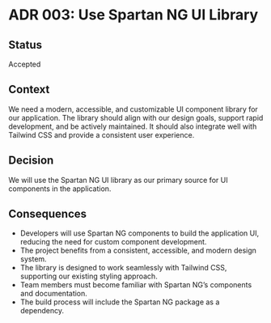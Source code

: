 # ADR 003: Use Spartan NG UI Library

## Status

Accepted

## Context

We need a modern, accessible, and customizable UI component library for our application. The library should align with our design goals, support rapid development, and be actively maintained. It should also integrate well with Tailwind CSS and provide a consistent user experience.

## Decision

We will use the Spartan NG UI library as our primary source for UI components in the application.

## Consequences

- Developers will use Spartan NG components to build the application UI, reducing the need for custom component development.
- The project benefits from a consistent, accessible, and modern design system.
- The library is designed to work seamlessly with Tailwind CSS, supporting our existing styling approach.
- Team members must become familiar with Spartan NG’s components and documentation.
- The build process will include the Spartan NG package as a dependency.
